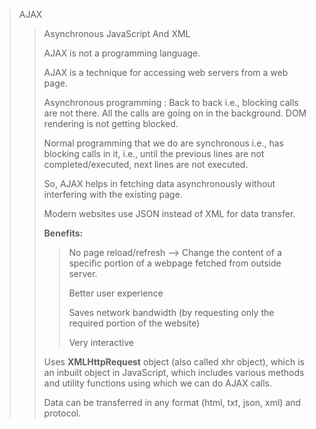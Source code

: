 > AJAX
> 
>> Asynchronous JavaScript And XML
>>
>> AJAX is not a programming language.
>>
>> AJAX is a technique for accessing web servers from a web page.
>>
>> Asynchronous programming : Back to back i.e., blocking calls are not there. All the calls are going on in the background. DOM rendering is not getting blocked.
>>
>> Normal programming that we do are synchronous i.e., has blocking calls in it, i.e., until the previous lines are not completed/executed, next lines are not executed.  
>>
>> So, AJAX helps in fetching data asynchronously without interfering with the existing page.
>>
>> Modern websites use JSON instead of XML for data transfer.
>>
>> <b>Benefits:</b>
>> >No page reload/refresh -->  Change the content of a specific portion of a webpage fetched from outside server.
>> >
>> >Better user experience
>> >
>> >Saves network bandwidth (by requesting only the required portion of the website)
>> >
>> >Very interactive
>>
>> Uses <b>XMLHttpRequest</b> object (also called xhr object), which is an inbuilt object in JavaScript, which includes various methods and utility functions using which we can do AJAX calls.
>>
>> Data can be transferred in any format (html, txt, json, xml) and protocol. 
>>
>> 
>
